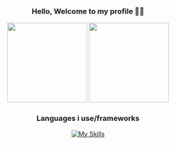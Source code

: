 

<div align="center">
 
 ### Hello, Welcome to my profile 👌🏼
  
<img height="180em" src="https://github-readme-stats.vercel.app/api?username=squeenz&show_icons=true&theme=aura_dark&include_all_commits=true&count_private=true"/>
<img height="180em" src="https://github-readme-stats.vercel.app/api/top-langs/?username=squeenz&layout=compact&langs_count=7&theme=aura_dark&count_private=true"/>
 
  
### Languages i use/frameworks
[![My Skills](https://skillicons.dev/icons?i=js,html,css,php,unity,unreal,laravel,python,cpp)](https://skillicons.dev)
 
</div>
